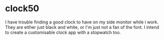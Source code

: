 # clock50
I have trouble finding a good clock to have on my side monitor while i work. They are either just black and white, or I'm just not a fan of the font. I intend to create a customisable clock app with a stopwatch too. 
